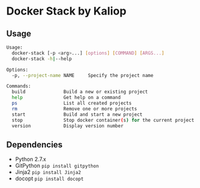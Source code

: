 Docker Stack by Kaliop
======================

Usage
-----
```bash
Usage:
  docker-stack [-p <arg>...] [options] [COMMAND] [ARGS...]
  docker-stack -h|--help

Options:
  -p, --project-name NAME     Specify the project name

Commands:
  build              Build a new or existing project
  help               Get help on a command
  ps                 List all created projects
  rm                 Remove one or more projects
  start              Build and start a new project
  stop               Stop docker container(s) for the current project
  version            Display version number
```

Dependencies
------------
* Python 2.7.x
* GitPython `pip install gitpython`
* Jinja2 `pip install Jinja2`
* docopt `pip install docopt`
